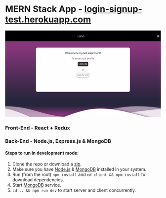 # MERN Stack App - [login-signup-test.herokuapp.com](https://login-signup-test.herokuapp.com/)

![](App.gif)

### Front-End - React + Redux
### Back-End - Node.js, Express.js & MongoDB


#### Steps to run in development mode:

1. Clone the repo or download a [zip](https://github.com/GlobalSiteDev/LogIn-SignUp/archive/master.zip).
3. Make sure you have [Node.js](https://nodejs.org/en/) & [MongoDB](https://www.mongodb.com/) installed in your system.
4. Run (from the root) `npm install` and `cd client && npm install` to download dependencies.
5. Start [MongoDB](https://docs.mongodb.com/manual/administration/install-community/) service.
6. `cd .. && npm run dev` to start server and client concurrently.

